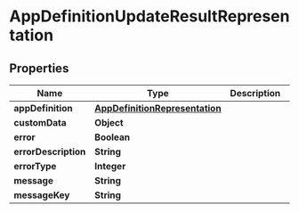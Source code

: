 # AppDefinitionUpdateResultRepresentation

## Properties
Name | Type | Description | Notes
------------ | ------------- | ------------- | -------------
**appDefinition** | [**AppDefinitionRepresentation**](AppDefinitionRepresentation.md) |  |  [optional]
**customData** | **Object** |  |  [optional]
**error** | **Boolean** |  |  [optional]
**errorDescription** | **String** |  |  [optional]
**errorType** | **Integer** |  |  [optional]
**message** | **String** |  |  [optional]
**messageKey** | **String** |  |  [optional]
